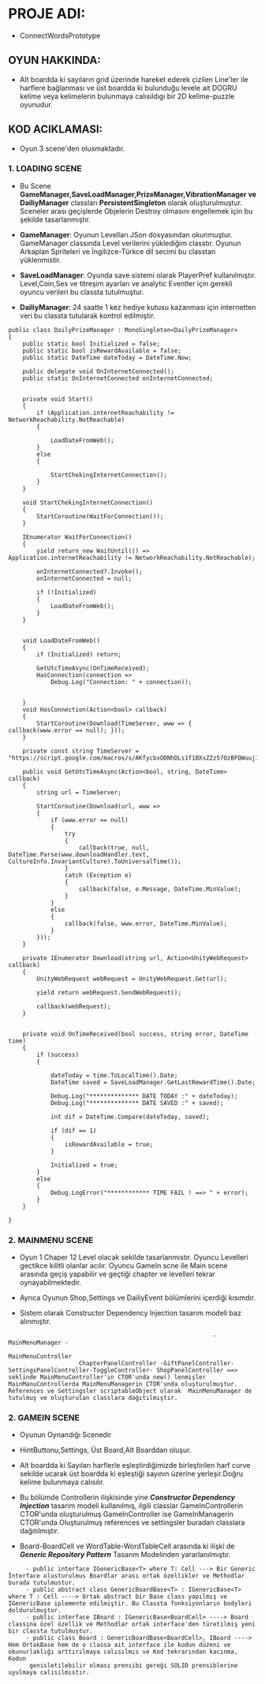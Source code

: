 # PROJE ADI:
- ConnectWordsPrototype
## OYUN HAKKINDA:
- Alt boardda ki sayıların grid üzerinde hareket ederek çizilen Line'ler ile harflere bağlanması ve üst boardda ki bulunduğu levele ait DOGRU kelime veya kelimelerin bulunmaya calısıldıgı bir 2D kelime-puzzle oyunudur.<br/>

## KOD ACIKLAMASI:
- Oyun 3 scene'den olusmaktadır.<br/>
### 1. LOADING SCENE
- Bu Scene **GameManager,SaveLoadManager,PrizeManager,VibrationManager ve DailiyManager** classları **PersistentSingleton** olarak oluşturulmuştur. Sceneler arası geçişlerde Objelerin Destroy olmasını engellemek için bu şekilde tasarlanmıştır.<br/>

- **GameManager**: Oyunun Levelları JSon dosyasından okunmuştur. GameManager classında Level verilerini yüklediğim classtır. Oyunun Arkaplan Spriteleri ve İngilizce-Türkce dil secimi bu classtan yüklenmistir.<br/>

- **SaveLoadManager**: Oyunda save sistemi olarak PlayerPref kullanılmıştır. Level,Coin,Ses ve titreşim ayarları ve analytic Eventler için gerekli oyuncu verileri bu classta tutulmuştur.<br/>

- **DailiyManager**: 24 saatte 1 kez hediye kutusu kazanması için internetten veri bu classta tutularak kontrol edilmiştir.<br/>
```
public class DailyPrizeManager : MonoSingleton<DailyPrizeManager>
{
    public static bool Initialized = false;
    public static bool isRewardAvailable = false;
    public static DateTime dateToday = DateTime.Now;

    public delegate void OnInternetConnected();
    public static OnInternetConnected onInternetConnected;


    private void Start()
    {
        if (Application.internetReachability != NetworkReachability.NotReachable)
        {
           
            LoadDateFromWeb();
        }
        else
        {
            
            StartChekingInternetConnection();
        }
    }

    void StartChekingInternetConnection()
    {
        StartCoroutine(WaitForConnection());
    }

    IEnumerator WaitForConnection()
    {
        yield return new WaitUntil(() => Application.internetReachability != NetworkReachability.NotReachable);

        onInternetConnected?.Invoke();
        onInternetConnected = null;

        if (!Initialized)
        {
            LoadDateFromWeb();
        }
    }


    void LoadDateFromWeb()
    {
        if (Initialized) return;

        GetUtcTimeAsync(OnTimeReceived);
        HasConnection(connection =>
            Debug.Log("Connection: " + connection));


    }
    void HasConnection(Action<bool> callback)
    {
        StartCoroutine(Download(TimeServer, www => { callback(www.error == null); }));
    }

    private const string TimeServer = "https://script.google.com/macros/s/AKfycbxODNhDLs1f1BXsZZz57OzBFQWuujILkVdofJpAM0JsBerxJcVNd0gCE0IiX4eP1E1Y/exec";

    public void GetUtcTimeAsync(Action<bool, string, DateTime> callback)
    {
        string url = TimeServer;

        StartCoroutine(Download(url, www =>
        {
            if (www.error == null)
            {
                try
                {
                    callback(true, null, DateTime.Parse(www.downloadHandler.text, CultureInfo.InvariantCulture).ToUniversalTime());
                }
                catch (Exception e)
                {
                    callback(false, e.Message, DateTime.MinValue);
                }
            }
            else
            {
                callback(false, www.error, DateTime.MinValue);
            }
        }));
    }

    private IEnumerator Download(string url, Action<UnityWebRequest> callback)
    {
        UnityWebRequest webRequest = UnityWebRequest.Get(url);

        yield return webRequest.SendWebRequest();

        callback(webRequest);
    }


    private void OnTimeReceived(bool success, string error, DateTime time)
    {
        if (success)
        {

            dateToday = time.ToLocalTime().Date;
            DateTime saved = SaveLoadManager.GetLastRewardTime().Date;

            Debug.Log("************** DATE TODAY :" + dateToday);
            Debug.Log("************** DATE SAVED :" + saved);

            int dif = DateTime.Compare(dateToday, saved);

            if (dif == 1)
            {
                isRewardAvailable = true;
            }

            Initialized = true;
        }
        else
        {
            Debug.LogError("************ TIME FAIL ! ==> " + error);
        }
    }

}
```
### 2. MAINMENU SCENE
- Oyun 1 Chaper 12 Level olacak sekilde tasarlanmıstır. Oyuncu Levelleri gectikce kilitli olanlar acılır. Oyuncu GameIn scne ile Main scene arasında geçiş yapabilir ve geçtiği chapter ve levelleri tekrar oynayabilmektedir.<br/>

- Ayrıca Oyunun Shop,Settings ve DailiyEvent bölümlerini içerdiği kısımdır.<br/>

- Sistem olarak Constructor Dependency Injection tasarım modeli baz alınmıştır. <br/>
```
                                                          - MainMenuManager -
                                                           MainMenuController
                    ChapterPanelController -GiftPanelController-SettingsPanelController-ToggleController- ShopPanelController ==> seklinde MainMenuController'ın CTOR'unda new() lenmişler MainManuControllerda MainMenuManagerin CTOR'unda oluşturulmuştur. References ve Settingsler scriptableObject olarak  MainMenuManager de tutulmuş ve oluşturulan classlara dağıtılmıştır.

```

### 2. GAMEIN SCENE
- Oyunun Oynandığı Scenedir<br/>

- HintButtonu,Settings, Üst Board,Alt Boarddan oluşur.<br/>

- Alt boardda ki Sayıları harflerle eşleştirdiğimizde birleştirilen harf curve sekilde ucarak üst boardda ki eşleştiği sayının üzerine yerleşir.Doğru kelime bulunmaya calısılır.<br/>

- Bu bölümde Controllerin ilişkisinde yine ***Constructor Dependency Injection*** tasarım modeli kullanılmış, ilgili classlar GameInControllerin CTOR'unda oluşturulmuş GameInController ise GameInManagerin CTOR'unda Oluşturulmuş  references ve settingsler buradan classlara dağıtılmıştır.<br/>

 
- Board-BoardCell ve WordTable-WordTableCell arasında ki ilişki de ***Generic Repository Pattern*** Tasarım Modelinden yararlanılmıştır. 
```
     - public interface IGenericBase<T> where T: Cell ---> Bir Generic İnterface olusturulmus Boardlar arası ortak özellikler ve Methodlar burada tutulmustur.
     - public abstract class GenericBoardBase<T> : IGenericBase<T> where T : Cell ----> Ortak abstract bir Base class yapılmış ve IGenericBase iplemente edilmiştir. Bu Classta fonksiyonların bodyleri doldurulmuştur.
     - public interface IBoard : IGenericBase<BoardCell> ----> Board classına özel özellik ve Methodlar ortak interface'den türetilmiş yeni bir classta tutulmuştur.
     - public class Board : GenericBoardBase<BoardCell>, IBoard ----> Hem OrtakBase hem de o classa ait interface ile kodun düzeni ve okunurlaklığı arttırılmaya calısılmıs ve Kod tekrarından kacınma, Kodun 
      genisletilebilir olması prensibi gereği SOLID prensiblerine uyulmaya calısılmıstır.
  
```    
